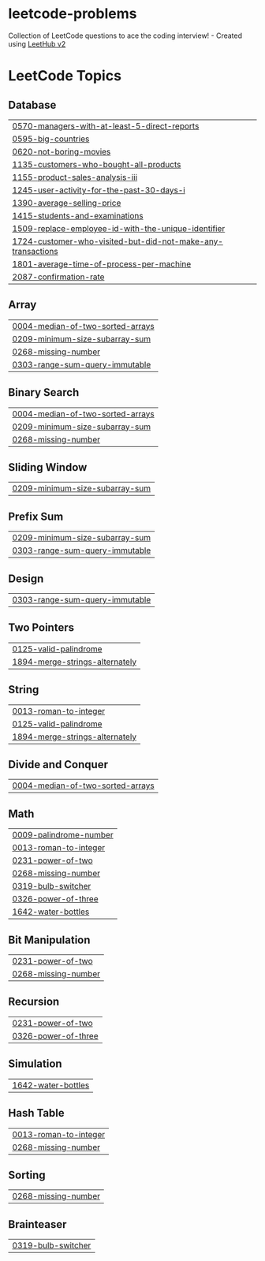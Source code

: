 # leetcode-problems
Collection of LeetCode questions to ace the coding interview! - Created using [LeetHub v2](https://github.com/arunbhardwaj/LeetHub-2.0)

<!---LeetCode Topics Start-->
# LeetCode Topics
## Database
|  |
| ------- |
| [0570-managers-with-at-least-5-direct-reports](https://github.com/mrmoon007/leetcode-problems/tree/master/0570-managers-with-at-least-5-direct-reports) |
| [0595-big-countries](https://github.com/mrmoon007/leetcode-problems/tree/master/0595-big-countries) |
| [0620-not-boring-movies](https://github.com/mrmoon007/leetcode-problems/tree/master/0620-not-boring-movies) |
| [1135-customers-who-bought-all-products](https://github.com/mrmoon007/leetcode-problems/tree/master/1135-customers-who-bought-all-products) |
| [1155-product-sales-analysis-iii](https://github.com/mrmoon007/leetcode-problems/tree/master/1155-product-sales-analysis-iii) |
| [1245-user-activity-for-the-past-30-days-i](https://github.com/mrmoon007/leetcode-problems/tree/master/1245-user-activity-for-the-past-30-days-i) |
| [1390-average-selling-price](https://github.com/mrmoon007/leetcode-problems/tree/master/1390-average-selling-price) |
| [1415-students-and-examinations](https://github.com/mrmoon007/leetcode-problems/tree/master/1415-students-and-examinations) |
| [1509-replace-employee-id-with-the-unique-identifier](https://github.com/mrmoon007/leetcode-problems/tree/master/1509-replace-employee-id-with-the-unique-identifier) |
| [1724-customer-who-visited-but-did-not-make-any-transactions](https://github.com/mrmoon007/leetcode-problems/tree/master/1724-customer-who-visited-but-did-not-make-any-transactions) |
| [1801-average-time-of-process-per-machine](https://github.com/mrmoon007/leetcode-problems/tree/master/1801-average-time-of-process-per-machine) |
| [2087-confirmation-rate](https://github.com/mrmoon007/leetcode-problems/tree/master/2087-confirmation-rate) |
## Array
|  |
| ------- |
| [0004-median-of-two-sorted-arrays](https://github.com/mrmoon007/leetcode-problems/tree/master/0004-median-of-two-sorted-arrays) |
| [0209-minimum-size-subarray-sum](https://github.com/mrmoon007/leetcode-problems/tree/master/0209-minimum-size-subarray-sum) |
| [0268-missing-number](https://github.com/mrmoon007/leetcode-problems/tree/master/0268-missing-number) |
| [0303-range-sum-query-immutable](https://github.com/mrmoon007/leetcode-problems/tree/master/0303-range-sum-query-immutable) |
## Binary Search
|  |
| ------- |
| [0004-median-of-two-sorted-arrays](https://github.com/mrmoon007/leetcode-problems/tree/master/0004-median-of-two-sorted-arrays) |
| [0209-minimum-size-subarray-sum](https://github.com/mrmoon007/leetcode-problems/tree/master/0209-minimum-size-subarray-sum) |
| [0268-missing-number](https://github.com/mrmoon007/leetcode-problems/tree/master/0268-missing-number) |
## Sliding Window
|  |
| ------- |
| [0209-minimum-size-subarray-sum](https://github.com/mrmoon007/leetcode-problems/tree/master/0209-minimum-size-subarray-sum) |
## Prefix Sum
|  |
| ------- |
| [0209-minimum-size-subarray-sum](https://github.com/mrmoon007/leetcode-problems/tree/master/0209-minimum-size-subarray-sum) |
| [0303-range-sum-query-immutable](https://github.com/mrmoon007/leetcode-problems/tree/master/0303-range-sum-query-immutable) |
## Design
|  |
| ------- |
| [0303-range-sum-query-immutable](https://github.com/mrmoon007/leetcode-problems/tree/master/0303-range-sum-query-immutable) |
## Two Pointers
|  |
| ------- |
| [0125-valid-palindrome](https://github.com/mrmoon007/leetcode-problems/tree/master/0125-valid-palindrome) |
| [1894-merge-strings-alternately](https://github.com/mrmoon007/leetcode-problems/tree/master/1894-merge-strings-alternately) |
## String
|  |
| ------- |
| [0013-roman-to-integer](https://github.com/mrmoon007/leetcode-problems/tree/master/0013-roman-to-integer) |
| [0125-valid-palindrome](https://github.com/mrmoon007/leetcode-problems/tree/master/0125-valid-palindrome) |
| [1894-merge-strings-alternately](https://github.com/mrmoon007/leetcode-problems/tree/master/1894-merge-strings-alternately) |
## Divide and Conquer
|  |
| ------- |
| [0004-median-of-two-sorted-arrays](https://github.com/mrmoon007/leetcode-problems/tree/master/0004-median-of-two-sorted-arrays) |
## Math
|  |
| ------- |
| [0009-palindrome-number](https://github.com/mrmoon007/leetcode-problems/tree/master/0009-palindrome-number) |
| [0013-roman-to-integer](https://github.com/mrmoon007/leetcode-problems/tree/master/0013-roman-to-integer) |
| [0231-power-of-two](https://github.com/mrmoon007/leetcode-problems/tree/master/0231-power-of-two) |
| [0268-missing-number](https://github.com/mrmoon007/leetcode-problems/tree/master/0268-missing-number) |
| [0319-bulb-switcher](https://github.com/mrmoon007/leetcode-problems/tree/master/0319-bulb-switcher) |
| [0326-power-of-three](https://github.com/mrmoon007/leetcode-problems/tree/master/0326-power-of-three) |
| [1642-water-bottles](https://github.com/mrmoon007/leetcode-problems/tree/master/1642-water-bottles) |
## Bit Manipulation
|  |
| ------- |
| [0231-power-of-two](https://github.com/mrmoon007/leetcode-problems/tree/master/0231-power-of-two) |
| [0268-missing-number](https://github.com/mrmoon007/leetcode-problems/tree/master/0268-missing-number) |
## Recursion
|  |
| ------- |
| [0231-power-of-two](https://github.com/mrmoon007/leetcode-problems/tree/master/0231-power-of-two) |
| [0326-power-of-three](https://github.com/mrmoon007/leetcode-problems/tree/master/0326-power-of-three) |
## Simulation
|  |
| ------- |
| [1642-water-bottles](https://github.com/mrmoon007/leetcode-problems/tree/master/1642-water-bottles) |
## Hash Table
|  |
| ------- |
| [0013-roman-to-integer](https://github.com/mrmoon007/leetcode-problems/tree/master/0013-roman-to-integer) |
| [0268-missing-number](https://github.com/mrmoon007/leetcode-problems/tree/master/0268-missing-number) |
## Sorting
|  |
| ------- |
| [0268-missing-number](https://github.com/mrmoon007/leetcode-problems/tree/master/0268-missing-number) |
## Brainteaser
|  |
| ------- |
| [0319-bulb-switcher](https://github.com/mrmoon007/leetcode-problems/tree/master/0319-bulb-switcher) |
<!---LeetCode Topics End-->